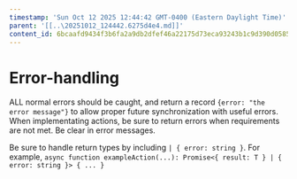 ```yaml
---
timestamp: 'Sun Oct 12 2025 12:44:42 GMT-0400 (Eastern Daylight Time)'
parent: '[[..\20251012_124442.6275d4e4.md]]'
content_id: 6bcaafd9434f3b6fa2a9db2dfef46a22175d73eca93243b1c9d390d0585828e8
---
```


# Error-handling

ALL normal errors should be caught, and return a record `{error: "the error message"}` to allow proper future synchronization with useful errors. When implementating actions, be sure to return errors when requirements are not met. Be clear in error messages.

Be sure to handle return types by including `| { error: string }`. For example,
`async function exampleAction(...): Promise<{ result: T } | { error: string }> { ... }`

